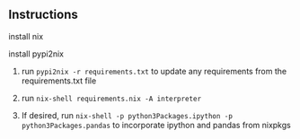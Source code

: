 ## Instructions

install nix

install pypi2nix



1. run `pypi2nix -r requirements.txt` to update any requirements from the requirements.txt file

2. run `nix-shell requirements.nix -A interpreter`

3. If desired, run `nix-shell -p python3Packages.ipython -p python3Packages.pandas` to incorporate ipython and pandas from nixpkgs
